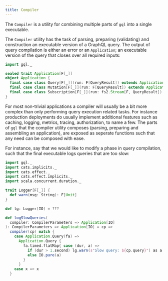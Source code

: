 ```yaml
---
title: Compiler
---
```

The `Compiler` is a utility for combining multiple parts of `gql` into a single executable.

The `Compiler` utility has the task of parsing, preparing (validating) and construction an executable version of a GraphQL query.
The output of query compilation is either an error or an `Application`; an executable version of the query that closes over all required inputs:
```scala mdoc
import gql._

sealed trait Application[F[_]]
object Application {
  final case class Query[F[_]](run: F[QueryResult]) extends Application[F]
  final case class Mutation[F[_]](run: F[QueryResult]) extends Application[F]
  final case class Subscription[F[_]](run: fs2.Stream[F, QueryResult]) extends Application[F]
}
```

For most non-trivial applications a compiler will usually be a bit more complex than only performing query execution related tasks.
For instance production deployments do usually implement additional features such as caching, logging, metrics, tracing, authorization, to name a few.
The parts of `gql` that the compiler utility composes (parsing, preparing and assembling an application), are exposed as seperate functions such that any need can be composed with ease.

For instance, say that we would like to modify a phase in query compilation, such that the final executable logs queries that are too slow:
```scala mdoc
import gql._
import cats.implicits._
import cats.effect._
import cats.effect.implicits._
import scala.concurrent.duration._

trait Logger[F[_]] {
  def warn(msg: String): F[Unit]
}

def lg: Logger[IO] = ???

def logSlowQueries(
  compiler: CompilerParameters => Application[IO]
): CompilerParameters => Application[IO] = cp => 
  compiler(cp) match {
    case Application.Query(fa) => 
      Application.Query {
        fa.timed.flatMap{ case (dur, a) =>
          if (dur > 1.second) lg.warn(s"Slow query: ${cp.query}") as a
          else IO.pure(a)
        }
      }
    case x => x
  }
```
